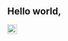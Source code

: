 ## Hello world,

<a href="https://linkedin.com/in/isaacjensen7">
  <img align="left" alt="Isaac Jensen - LinkedIn" width="22px" src="https://cdn.jsdelivr.net/npm/simple-icons@v3/icons/linkedin.svg"/>
</a>
<br />
<br />
<br />
